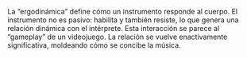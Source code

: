La “ergodinámica” define cómo un instrumento responde al cuerpo. El instrumento no es pasivo: habilita y también resiste, lo que genera una relación dinámica con el intérprete. Esta interacción se parece al “gameplay” de un videojuego. La relación se vuelve enactivamente significativa, moldeando cómo se concibe la música.
